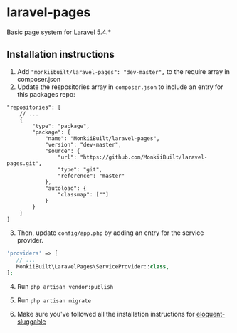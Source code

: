 # laravel-pages
Basic page system for Laravel 5.4.*

## Installation instructions

1. Add ```"monkiibuilt/laravel-pages": "dev-master",``` to the require array in composer.json
2. Update the respositories array in ```composer.json``` to include an entry for this packages repo:
```
"repositories": [
    // ...
    {
        "type": "package",
        "package": {
            "name": "MonkiiBuilt/laravel-pages",
            "version": "dev-master",
            "source": {
                "url": "https://github.com/MonkiiBuilt/laravel-pages.git",
                "type": "git",
                "reference": "master"
            },
            "autoload": {
                "classmap": [""]
            }
        }
    }
]
```

3. Then, update `config/app.php` by adding an entry for the service provider.
   
```php
'providers' => [
   // ...
   MonkiiBuilt\LaravelPages\ServiceProvider::class,
];
```

4. Run ```php artisan vendor:publish```

5. Run ```php artisan migrate```

6. Make sure you've followed all the installation instructions for [eloquent-sluggable](https://github.com/cviebrock/eloquent-sluggable)
